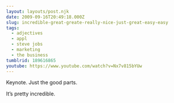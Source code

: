 ```yaml
---
layout: layouts/post.njk
date: 2009-09-16T20:49:18.000Z
slug: incredible-great-greate-really-nice-just-great-easy-easy
tags:
  - adjectives
  - appl
  - steve jobs
  - marketing
  - the business
tumblrid: 189616865
youtube: https://www.youtube.com/watch?v=Nx7v815bYUw
---
```

<p>Keynote.  Just the good parts.</p>

<p>It&rsquo;s pretty incredible.</p>

